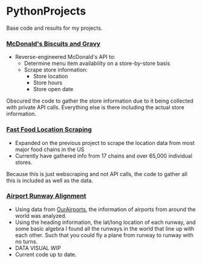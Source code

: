 # PythonProjects
Base code and results for my projects.


### [McDonald's Biscuits and Gravy](https://www.benperry.org/mcbiscuit)
- Reverse-engineered McDonald's API to:
    - Determine menu item availability on a store-by-store basis 
    - Scrape store information:
        - Store location
        - Store hours
        - Store open date

Obscured the code to gather the store information due to it being collected with private API calls. Everything else is there including the actual store information.
### [Fast Food Location Scraping](https://www.benperry.org/stores)
- Expanded on the previous project to scrape the location data from most major food chains in the US
 - Currently have gathered info from 17 chains and over 65,000 individual stores.
 
Because this is just webscraping and not API calls, the code to gather all this is included as well as the data.
### [Airport Runway Alignment](https://www.benperry.org/airports)
- Using data from [OurAirports](https://ourairports.com/data/), the information of airports from around the world was analyzed.
- Using the heading information, the lat/long location of each runway, and some basic algebra I found all the runways in the world that line up with each other. Such that you could fly a plane from runway to runway with no turns. 
- DATA VISUAL WIP
- Current code up to date.
